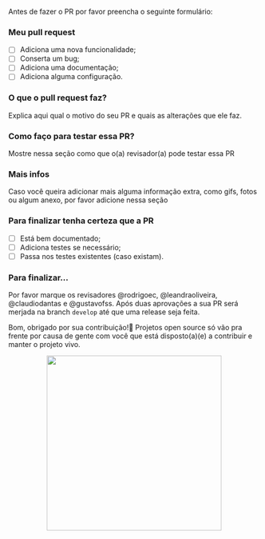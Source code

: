 Antes de fazer o PR por favor preencha o seguinte formulário:

### Meu pull request

- [ ] Adiciona uma nova funcionalidade;
- [ ] Conserta um bug;
- [ ] Adiciona uma documentação;
- [ ] Adiciona alguma configuração.

### O que o pull request faz?

Explica aqui qual o motivo do seu PR e quais as alterações que ele faz.

### Como faço para testar essa PR?

Mostre nessa seção como que o(a) revisador(a) pode testar essa PR

### Mais infos

Caso você queira adicionar mais alguma informação extra, como gifs, fotos ou algum anexo, por favor adicione nessa seção

### Para finalizar tenha certeza que a PR

- [ ] Está bem documentado;
- [ ] Adiciona testes se necessário;
- [ ] Passa nos testes existentes (caso existam).

### Para finalizar...

Por favor marque os revisadores @rodrigoec, @leandraoliveira, @claudiodantas e @gustavofss. Após duas aprovações a sua PR será merjada na branch `develop` até que uma release seja feita.

Bom, obrigado por sua contribuição!💙 Projetos open source só vão pra frente por causa de gente com você que está disposto(a)(e) a contribuir e manter o projeto vivo.

<div align=center>
  <img width=350px src='https://user-images.githubusercontent.com/42751604/130703676-2e16abb1-3392-4f76-a9ec-a4973f638e2d.gif'/>
</div>


